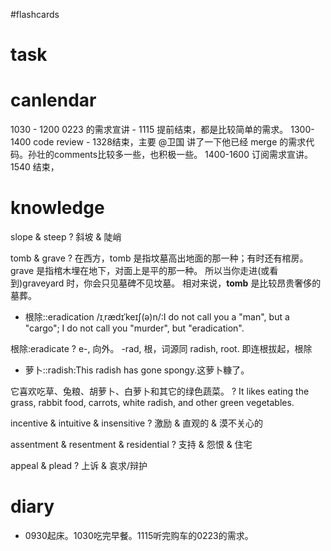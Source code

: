 #flashcards 

# task

# canlendar
1030 - 1200 0223 的需求宣讲 - 1115 提前结束，都是比较简单的需求。
1300-1400 code review - 1328结束，主要 @卫国 讲了一下他已经 merge 的需求代码。孙壮的comments比较多一些，也积极一些。
1400-1600 订阅需求宣讲。 1540 结束，

# knowledge

slope & steep
?
斜坡 & 陡峭 <!--SR:!2023-02-12-20-42,7.3,250-->

tomb & grave
?
在西方，tomb 是指坟墓高出地面的那一种；有时还有棺房。
grave 是指棺木埋在地下，对面上是平的那一种。
所以当你走进(或看到)graveyard 时，你会只见墓碑不见坟墓。
相对来说，**tomb** 是比较昂贵奢侈的墓葬。 <!--SR:!2023-02-12-19-41,7.3,250-->


- 根除::eradication /ɪˌrædɪˈkeɪʃ(ə)n/:I do not call you a "man", but a "cargo"; I do not call you "murder", but "eradication". <!--SR:!2023-02-11-19-04,6,249-->

根除:eradicate
?
e-, 向外。 -rad, 根，词源同 radish, root. 即连根拔起，根除 <!--SR:!2023-02-13-01-13,7.3,250-->

- 萝卜::radish:This radish has gone spongy.这萝卜糠了。 <!--SR:!2023-02-11-08-10,5.6,230-->

它喜欢吃草、兔粮、胡萝卜、白萝卜和其它的绿色蔬菜。
?
It likes eating the grass, rabbit food, carrots, white radish, and other green vegetables.  <!--SR:!2023-02-13-01-01,7.3,250-->

incentive & intuitive & insensitive
?
激励 & 直观的 & 漠不关心的 <!--SR:!2023-02-12-20-01,7.3,250-->

assentment & resentment & residential
?
支持 & 怨恨 & 住宅 <!--SR:!2023-02-09-17-49,2.3,230-->

appeal & plead
?
上诉 & 哀求/辩护 <!--SR:!2023-02-12-20-00,7.3,250-->

# diary
- 0930起床。1030吃完早餐。1115听完购车的0223的需求。


